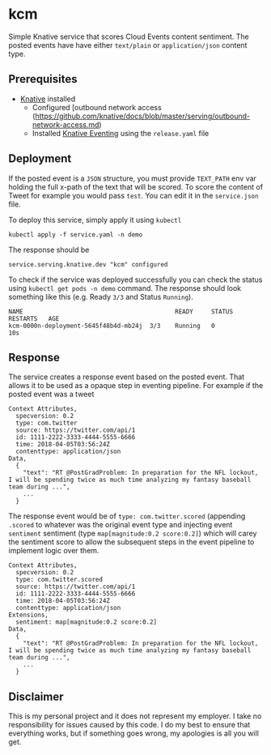 # kcm

Simple Knative service that scores Cloud Events content sentiment. The posted events have have either `text/plain` or `application/json` content type.

## Prerequisites

 * [Knative](https://github.com/knative/docs/blob/master/install) installed
    * Configured [outbound network access (https://github.com/knative/docs/blob/master/serving/outbound-network-access.md)
    * Installed [Knative Eventing](https://github.com/knative/docs/tree/master/eventing) using the `release.yaml` file


## Deployment

If the posted event is a `JSON` structure, you must provide `TEXT_PATH` env var holding the full x-path of the text that will be scored. To score the content of Tweet for example you would pass `test`. You can edit it in the `service.json` file.

To deploy this service, simply apply it using `kubectl`


```shell
kubectl apply -f service.yaml -n demo
```

The response should be

```shell
service.serving.knative.dev "kcm" configured
```

To check if the service was deployed successfully you can check the status using `kubectl get pods -n demo` command. The response should look something like this (e.g. Ready `3/3` and Status `Running`).

```shell
NAME                                          READY     STATUS    RESTARTS   AGE
kcm-0000n-deployment-5645f48b4d-mb24j  3/3    Running   0                    10s
```

## Response

The service creates a response event based on the posted event. That allows it to be used as a opaque step in eventing pipeline. For example if the posted event was a tweet

```shell
Context Attributes,
  specversion: 0.2
  type: com.twitter
  source: https://twitter.com/api/1
  id: 1111-2222-3333-4444-5555-6666
  time: 2018-04-05T03:56:24Z
  contenttype: application/json
Data,
  {
    "text": "RT @PostGradProblem: In preparation for the NFL lockout, I will be spending twice as much time analyzing my fantasy baseball team during ...",
    ...
  }
```

The response event would be of `type: com.twitter.scored` (appending `.scored` to whatever was the original event type and injecting event `sentiment` sentiment (type `map[magnitude:0.2 score:0.2]`) which will carey the sentiment score to allow the subsequent steps in the event pipeline to implement logic over them.

```shell
Context Attributes,
  specversion: 0.2
  type: com.twitter.scored
  source: https://twitter.com/api/1
  id: 1111-2222-3333-4444-5555-6666
  time: 2018-04-05T03:56:24Z
  contenttype: application/json
Extensions,
  sentiment: map[magnitude:0.2 score:0.2]
Data,
  {
    "text": "RT @PostGradProblem: In preparation for the NFL lockout, I will be spending twice as much time analyzing my fantasy baseball team during ...",
    ...
  }
```

## Disclaimer

This is my personal project and it does not represent my employer. I take no responsibility for issues caused by this code. I do my best to ensure that everything works, but if something goes wrong, my apologies is all you will get.
